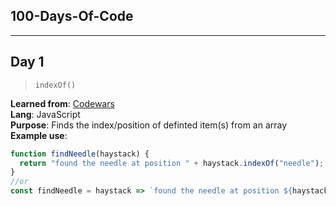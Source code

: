 ## 100-Days-Of-Code

<!-- # today-i-learned   -->
<!-- #### Repo of stuff I picked up   -->
---  
## Day 1
>`indexOf()`  

**Learned from**: [Codewars](https://www.codewars.com/kata/56676e8fabd2d1ff3000000c/solutions/javascript)  
**Lang**: JavaScript  
**Purpose**: Finds the index/position of definted item(s) from an array   
**Example use**:   
```javascript
function findNeedle(haystack) {
  return "found the needle at position " + haystack.indexOf("needle");
}
//or
const findNeedle = haystack => `found the needle at position ${haystack.indexOf('needle')}`;
```
